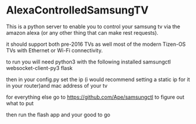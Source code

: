 # AlexaControlledSamsungTV
This is a python server to enable you to control your samsung tv via the amazon alexa (or any other thing that can make rest requests).        

it should support  both pre-2016 TVs as well most of the modern Tizen-OS TVs with Ethernet or Wi-Fi connectivity.    


to run you will need python3 with the following installed
samsungctl
websocket-client-py3
flask


then in your config.py set the ip (i would recommend setting a static ip for it in your router)and mac address of your tv

for everything else go to
https://github.com/Ape/samsungctl
to figure out what to put

then run the flash app and your good to go